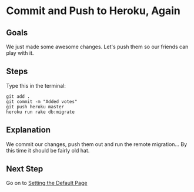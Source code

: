 # Commit and Push to Heroku, Again
## Goals
We just made some awesome changes. Let's push them so our friends can play with it.

## Steps
Type this in the terminal:

```text
git add .
git commit -m "Added votes"
git push heroku master
heroku run rake db:migrate
```

## Explanation
We commit our changes, push them out and run the remote migration... By this time it should be fairly old hat.

## Next Step
Go on to [Setting the Default Page](setting_the_default_page)
